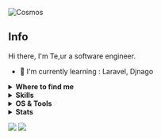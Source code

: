![Cosmos](https://raw.githubusercontent.com/temur/your-repo/main/cosmos-image.png)

## Info

Hi there, I'm Te,ur a software engineer.

- :school: I'm currently learning : Laravel, Djnago

</details>


<details>
  <summary><b>Where to find me</b></summary>

[![Github](https://img.shields.io/badge/-Github-181717?style=for-the-badge&logo=Github&logoColor=white)](https://github.com/200298Temur)
[![LinkedIn](https://img.shields.io/badge/-LinkedIn-0077B5?style=for-the-badge&logo=LinkedIn&logoColor=white)](https://www.linkedin.com/in/temur-usmonov-08b00b26a/)
[![Telegram](https://img.shields.io/badge/Telegram-2CA5E0?style=for-the-badge&logo=telegram&logoColor=white)](https://t.me/NAVI_T1mur_CS_GO)

</details>


<details>
  <summary><b>Skills</b></summary>

[![PHP](https://img.shields.io/badge/PHP-★★★-lightgrey?labelColor=777BB4&logo=php&style=for-the-badge&logoColor=white)](https://www.php.net/)
[![Laravel](https://img.shields.io/badge/Laravel-★★★-lightgrey?labelColor=FF2D20&logo=laravel&style=for-the-badge&logoColor=white)](https://laravel.com/)
[![Python](https://img.shields.io/badge/Python-★★★-lightgrey?labelColor=3776AB&logo=python&style=for-the-badge&logoColor=white)](https://www.python.org/)
[![Django](https://img.shields.io/badge/Django-★★★-lightgrey?labelColor=092E20&logo=django&style=for-the-badge&logoColor=white)](https://www.djangoproject.com/)

[![MySQL](https://img.shields.io/badge/MySQL-★★★-lightgrey?labelColor=4479A1&logo=mysql&style=for-the-badge&logoColor=white)](https://www.mysql.com/)
[![SQLite](https://img.shields.io/badge/SQLite-★★☆-lightgrey?labelColor=003B57&logo=SQLite&style=for-the-badge&logoColor=white)](https://www.sqlite.org/)
</details>



<details>
  <summary><b>OS & Tools</b></summary>

![Linux](https://img.shields.io/badge/-Linux-FCC624?logo=Linux&style=for-the-badge&logoColor=black)

![Visual_Studio_Code](https://img.shields.io/badge/-Visual_Studio_Code-007ACC?logo=Visual-Studio-Code&style=for-the-badge&logoColor=white)
![Zed](https://img.shields.io/badge/-Zed-000000?logo=Zed&style=for-the-badge&logoColor=white)

![Django](https://img.shields.io/badge/-Django-092E20?logo=Django&style=for-the-badge&logoColor=white)
![Jinja](https://img.shields.io/badge/-Jinja-B41717?logo=Jinja&style=for-the-badge&logoColor=white)
![Laravel](https://img.shields.io/badge/-Laravel-FF2D20?logo=Laravel&style=for-the-badge&logoColor=white)

</details>



<details>
  <summary><b>Stats</b></summary>

![stats](https://github-readme-stats.vercel.app/api?username=YOUR_USERNAME&title_color=3498db&text_color=2ecc71&icon_color=3498db&bg_color=00000000&hide_border=true&show_icons=true&include_all_commits=true&count_private=true&disable_animations=true)
![trophy](https://github-profile-trophy.vercel.app/?username=YOUR_USERNAME&no-bg=true&no-frame=true&column=4&theme=algolia)
![graph](https://github-readme-activity-graph.vercel.app/graph?username=YOUR_USERNAME&bg_color=0000000&color=2980b9&line=2980b9&point=27ae60&area_color=2980b9&area=true&hide_border=true)
![streak](https://streak-stats.demolab.com/?user=YOUR_USERNAME&hide_border=true&background=00000000&border=2980b9&stroke=2980b9&ring=27ae60&fire=27ae60&currStreakNum=2980b9&sideNums=2980b9&currStreakLabel=2980b9&sideLabels=2980b9&dates=2980b9)

</details>

<!-- Image by <a href="https://pixabay.com/users/gagnonm1993-4710127/?utm_source=link-attribution&amp;utm_medium=referral&amp;utm_campaign=image&amp;utm_content=2358911">gagnonm1993</a> from <a href="https://pixabay.com/?utm_source=link-attribution&amp;utm_medium=referral&amp;utm_campaign=image&amp;utm_content=2358911">Pixabay</a> -->

![](https://komarev.com/ghpvc/?username=Char-Al&style=flat-square&label=Views)
![](https://badges.pufler.dev/visits/char-al/char-al?color=black&logo=github&style=flat-square)
